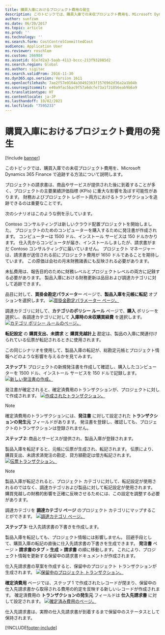 ```yaml
---
title: 購買入庫におけるプロジェクト費用の発生
description: このトピックでは、購買入庫での未収プロジェクト費用を、Microsoft Dynamics 365 Finance で追跡する方法について説明します。
author: sunfzam
ms.date: 06/20/2017
ms.topic: article
ms.prod: ''
ms.technology: ''
ms.search.form: CostControlCommittedCost
audience: Application User
ms.reviewer: roschlom
ms.custom: 266984
ms.assetid: 61e7d2a3-5aab-4113-bccc-213f932885d2
ms.search.region: Global
ms.author: sigitac
ms.search.validFrom: 2016-11-30
ms.dyn365.ops.version: Version 1611
ms.openlocfilehash: 7ae2f57e0104a30492363f1576962d36a2a1b04b
ms.sourcegitcommit: e40a9fac5bac9f57a6dcfe73a1f21856eab9b6a9
ms.translationtype: HT
ms.contentlocale: ja-JP
ms.lasthandoff: 10/02/2021
ms.locfileid: "7595233"
---
```

# <a name="project-cost-accrual-on-purchase-receipts"></a>購買入庫におけるプロジェクト費用の発生

[!include [banner](../includes/banner.md)]

このトピックでは、購買入庫での未収プロジェクト費用を、Microsoft Dynamics 365 Finance で追跡する方法について説明します。 

プロジェクトの請求書は、商品やサービスが提供された後に到着することが多く、プロジェクトの主要業績評価指標 (KPIs) に重大な影響を及ぼす可能性があります。 財務およびプロジェクト レポート両方におけるトランザクションを追跡できるのは重要なことです。

次のシナリオはこのような例を示しています。 

Contoso コンサルティングは新しいクラウド配置プロジェクトを開始しました。 プロジェクトのためのコンピューターを購入するために発注書が作成されます。 コンピューターは 1500 ドル、インストール サービスは 150 ドルかかります。 仕入先からコンピュータが届き、インストールしましたが、請求書がまだ Contoso コンサルティングに届いていません。 プロジェクト マネージャーは、請求書が送信される前にプロジェクト費用が 1650 ドルであることを期待しています。 この原価は会社の月末財務諸表にも反映される必要があります。 

未払費用は、報告目的のために財務レベルとプロジェクトレベルの両方に記録する必要があります。 製品入庫における財務更新は品目および調達カテゴリに対して追跡できます。 

品目に対して、**買掛金勘定パラメーター** ページで、**製品入庫を元帳に転記** オプションを選択します。
[![買掛金勘定パラメーター ページ。](./media/accruals1-1024x409.png)](./media/accruals1.png) 

調達カテゴリに対して、**カテゴリのポリシー ルール** ページで、**購入** ポリシーを選択し、各調達カテゴリに対して **入庫時の未収購買経費** を選択します。
[![カテゴリ ポリシー ルールのページ。](./media/accruals2-1024x569.png)](./media/accruals2.png) 

**転記設定** の **購買支出、未請求** と **購買見越計上** 勘定は、製品の入庫に関連付けられている伝票が転記されるときに使用されます。

この同じシナリオを使用して、製品入庫の転記が、総勘定元帳とプロジェクト情報へどのような影響を与えるかを見てみます。 

**ステップ 1:** プロジェクトの新規発注書を作成して確認し、購入したコンピューターを 1500 ドル、インストール サービスを 150 ドルで記録します。
[![新しい発注書の作成。](./media/accruals4-1024x497.png)](./media/accruals4.png) 

発注書が確定されると、確定済費用のトランザクションが、プロジェクトに対して作成されます。 
[![作成されたトランザクション。](./media/accruals5-1024x219.png)](./media/accruals5.png) 

> [!NOTE]
> 確定済費用のトランザクションには、**発注書** に対して設定された **トランザクションの発生元** フィールドがあります。 発注書を登録し、確認しても、プロジェクトのトランザクションは登録されません。 

**ステップ 2:** 商品とサービスが提供され、製品入庫が登録されます。 

製品入庫を転記すると、元帳に伝票が生成され、転記されます。 伝票により、購買支出、未請求済発注の勘定、貸方額勘定は借方転記されます。 
[![伝票トランザクション。](./media/accruals6-1024x214.png)](./media/accruals6.png)

> [!NOTE]
> 製品入庫が転記されると、プロジェクト カテゴリに対して、転記設定が使用されるのではなく、調達カテゴリおよび製品に対して転記設定が使用されます。 購買見越しの財務的影響を正確に反映させるためには、この設定を調整する必要があります。 

調達カテゴリを **調達カテゴリ ページ** のプロジェクト カテゴリにマップすることができます。
[![調達カテゴリ ページ。](./media/accruals7-1024x390.png)](./media/accruals7.png)

**ステップ 3:** 仕入先請求書の下書きを作成します。 

製品入庫を転記しても、プロジェクト情報には影響しません。 回避手段として、購買入庫の転記の直後に仕入先請求書の下書きを生成できます。 **発注書** ページ &gt; **請求書のタブ** &gt; **生成** &gt; **請求書** の順に移動します。 これにより、プロジェクト情報を更新する保留中の請求書ドキュメントが作成されます。 

仕入先請求書の草案を作成すると、保留中のプロジェクト トランザクションが生成されます。 
[![保留中のプロジェクト トランザクション。](./media/accruals8-1024x225.png)](./media/accruals8.png) 

**確定済費用** ページでは、ステップ 1 で作成されたレコードが閉まり、保留中の仕入先請求書から取得される費用の約定を反映する新しいレコードが作成されます。 確定済費用の **トランザクションの発生元** フィールドは **仕入先請求書** に対して設定されます。
[![確定済み費用のページ。](./media/accruals9-1024x200.png)](./media/accruals9.png)

仕入先請求書は、実際の仕入先請求書が到着するまで保留中のステータスとして保持されます。





[!INCLUDE[footer-include](../../includes/footer-banner.md)]
